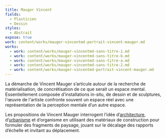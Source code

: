 ```yaml
---
title: Mauger Vincent
fields:
  - Plasticien
  - Dessin
styles:
  - Abstrait
expose: true
work: content/works/mauger-vincentmd-portrait-vincent-mauger.md
works:
  - work: content/works/mauger-vincentmd-sans-titre-1.md
  - work: content/works/mauger-vincentmd-sans-titre-b.md
  - work: content/works/mauger-vincentmd-sans-titre-a.md
  - work: content/works/mauger-vincentmd-sans-titre-2.md
  - work: content/works/mauger-vincentmd-portrait-vincent-mauger.md
---
```


La démarche de Vincent Mauger s’articule autour de la recherche de matérialisation, de concrétisation de ce que serait un espace mental. Essentiellement composée d’installations in-situ, de dessin et de sculptures, l'œuvre de l'artiste confronte souvent un espace réel avec une représentation de la perception mentale d’un autre espace.

Les propositions de Vincent Mauger interrogent l’idée d’[architecture](https://fr.wikipedia.org/wiki/Architecture), d’[urbanisme](https://fr.wikipedia.org/wiki/Urbanisme) et d’organisme en utilisant des matériaux de construction pour formuler des fragments de paysage, jouant sur le décalage des rapports d’échelle et invitant au déplacement.

&#x9;	&#x9;
&#x9;		&#x9;
&#x9;			&#x9;

&#x9;		&#x9;
&#x9;	&#x9;
&#x9;&#x9;
&#x9;

&#x9;		&#x9;
&#x9;	&#x9;
&#x9;&#x9;
&#x9;
